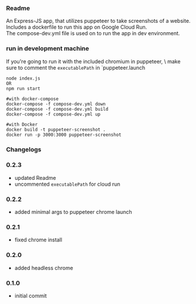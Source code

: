 
### Readme

An Express-JS app, that utilizes puppeteer to take screenshots of a website.\
Includes a dockerfile to run this app on Google Cloud Run. \
The compose-dev.yml file is used on to run the app in dev environment. 

### run in development machine

If you're going to run it with the included chromium in puppeteer, \ 
make sure to comment the `executablePath` in `puppeteer.launch

```
node index.js 
OR
npm run start

#with docker-compose
docker-compose -f compose-dev.yml down
docker-compose -f compose-dev.yml build
docker-compose -f compose-dev.yml up

#with Docker
docker build -t puppeteer-screenshot .
docker run -p 3000:3000 puppeteer-screenshot
```

### Changelogs

### 0.2.3

* updated Readme
* uncommented `executablePath` for cloud run

### 0.2.2

* added minimal args to puppeteer chrome launch

### 0.2.1

* fixed chrome install

### 0.2.0

* added headless chrome

### 0.1.0

* initial commit